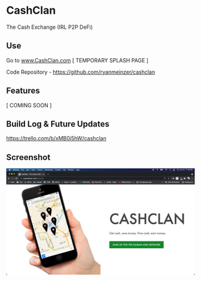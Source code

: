 # CashClan

The Cash Exchange (IRL P2P DeFi)

## Use

Go to www.CashClan.com [ TEMPORARY SPLASH PAGE ]

Code Repository - https://github.com/ryanmeinzer/cashclan

## Features

[ COMING SOON ]

## Build Log & Future Updates

https://trello.com/b/xMB0i5hW/cashclan

## Screenshot

![CashClan Screenshot](/cashclan-screenshot.png)
